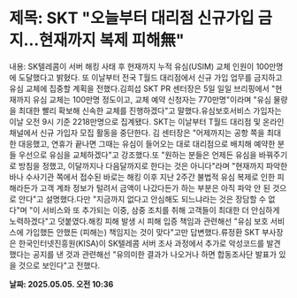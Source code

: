 # **제목: SKT "오늘부터 대리점 신규가입 금지…현재까지 복제 피해無"**

  내용: SK텔레콤이 서버 해킹 사태 후 현재까지 누적 유심(USIM) 교체 인원이 100만명에 도달했다고 밝혔다. 또 이날부터 전국 T월드 대리점에서 신규 가입 업무를 금지하고 유심 교체에 집중할 계획을 전했다.김희섭 SKT PR 센터장은 5일 일일 브리핑에서 "현재까지 유심 교체는 100만명 정도이고, 교체 예약 신청자는 770만명"이라며 "유심 물량을 최대한 빨리 확보해 신속한 교체를 진행하겠다"고 말했다.유심보호서비스 가입자는 이날 오전 9시 기준 2218만명으로 집계됐다. SKT는 이날부터 T월드 대리점 및 온라인 채널에서 신규 가입자 모집 활동을 중단한다. 김 센터장은 "어제까지는 공항 쪽을 최대한 대응했고, 연휴가 끝나면 그때는 유심이 들어오는 대로 대리점으로 배치해 예약한 분들 우선으로 유심을 교체하겠다"고 강조했다.또 "원하는 분들은 언제든 유심을 바꿔주기로 방침을 정했고, 이달까지나 다음달까지로 한다는 것은 아니다"라며 "현재까지 파악한 바나 수사기관 쪽에서 접수된 바로는 해킹 이후 지난 2주간 불법적 유심 복제로 인한 피해라든가 고객 계좌 정보가 털려서 금액이 나갔다든가 하는 부분은 아직 파악 안 된 것으로 안다"고 설명했다.다만 "지금까지 없다고 안심해도 되느냐라는 것은 장담할 수 없다"며 "이 서비스와 또 추가되는 이중, 삼중 조치를 취해 고객들이 최대한 더 안심하게 노력하겠다"고 덧붙였다.해킹 피해 발생 시 피해 입증 책임과 관련해선 "유심 보호 서비스에 가입했든 안했든 (피해는) 책임지는 것이 맞다"고만 답변했다.류정환 SKT 부사장은 한국인터넷진흥원(KISA)이 SK텔레콤 서버 조사 과정에서 추가로 악성코드를 발견했다는 공지를 낸 것과 관련해선 "유의미한 결과가 나오거나 하면 합동조사단 발표가 있을 것으로 보인다"고 전했다.

  **날짜: 2025.05.05. 오전 10:36**